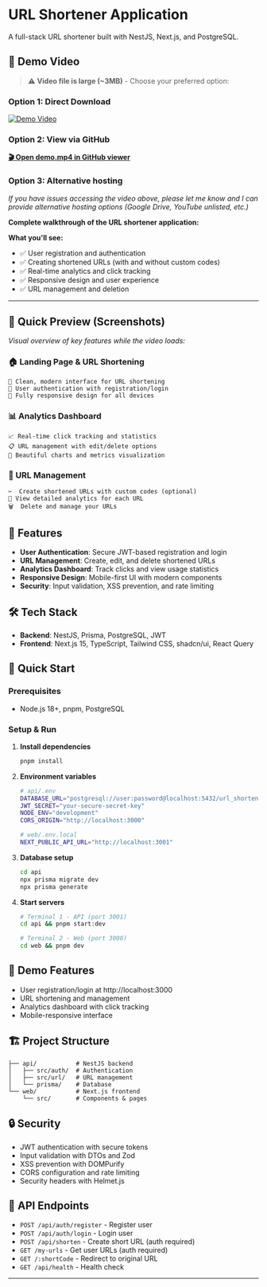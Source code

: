 # URL Shortener Application

A full-stack URL shortener built with NestJS, Next.js, and PostgreSQL.

## 🎥 Demo Video

> ⚠️ **Video file is large (~3MB)** - Choose your preferred option:

### Option 1: Direct Download
[![Demo Video](https://img.shields.io/badge/📹_Download_Demo-Click_Here-red?style=for-the-badge&logo=download)](./demo.mp4)

### Option 2: View via GitHub
**[🎬 Open demo.mp4 in GitHub viewer](https://github.com/davaraqelyan/url-shortener/blob/main/demo.mp4)**

### Option 3: Alternative hosting
*If you have issues accessing the video above, please let me know and I can provide alternative hosting options (Google Drive, YouTube unlisted, etc.)*

**Complete walkthrough of the URL shortener application:**

**What you'll see:**

- ✅ User registration and authentication  
- ✅ Creating shortened URLs (with and without custom codes)
- ✅ Real-time analytics and click tracking
- ✅ Responsive design and user experience
- ✅ URL management and deletion

---

## 📸 Quick Preview (Screenshots)

*Visual overview of key features while the video loads:*

### 🏠 Landing Page & URL Shortening
```
🎯 Clean, modern interface for URL shortening
🔐 User authentication with registration/login
📱 Fully responsive design for all devices
```

### 📊 Analytics Dashboard  
```
📈 Real-time click tracking and statistics
📋 URL management with edit/delete options
🎨 Beautiful charts and metrics visualization
```

### 🔗 URL Management
```
✂️  Create shortened URLs with custom codes (optional)
👀 View detailed analytics for each URL
🗑️  Delete and manage your URLs
```

## 🚀 Features

- **User Authentication**: Secure JWT-based registration and login
- **URL Management**: Create, edit, and delete shortened URLs  
- **Analytics Dashboard**: Track clicks and view usage statistics
- **Responsive Design**: Mobile-first UI with modern components
- **Security**: Input validation, XSS prevention, and rate limiting

## 🛠️ Tech Stack

- **Backend**: NestJS, Prisma, PostgreSQL, JWT
- **Frontend**: Next.js 15, TypeScript, Tailwind CSS, shadcn/ui, React Query

## 🚀 Quick Start

### Prerequisites
- Node.js 18+, pnpm, PostgreSQL

### Setup & Run

1. **Install dependencies**
   ```bash
   pnpm install
   ```

2. **Environment variables**
   ```bash
   # api/.env
   DATABASE_URL="postgresql://user:password@localhost:5432/url_shortener"
   JWT_SECRET="your-secure-secret-key"
   NODE_ENV="development"
   CORS_ORIGIN="http://localhost:3000"
   
   # web/.env.local  
   NEXT_PUBLIC_API_URL="http://localhost:3001"
   ```

3. **Database setup**
   ```bash
   cd api
   npx prisma migrate dev
   npx prisma generate
   ```

4. **Start servers**
   ```bash
   # Terminal 1 - API (port 3001)
   cd api && pnpm start:dev
   
   # Terminal 2 - Web (port 3000)  
   cd web && pnpm dev
   ```

## 📱 Demo Features

- User registration/login at http://localhost:3000
- URL shortening and management
- Analytics dashboard with click tracking  
- Mobile-responsive interface

## 🏗️ Project Structure

```
├── api/           # NestJS backend
│   ├── src/auth/  # Authentication
│   ├── src/url/   # URL management
│   └── prisma/    # Database
└── web/           # Next.js frontend
    └── src/       # Components & pages
```

## 🔒 Security

- JWT authentication with secure tokens
- Input validation with DTOs and Zod
- XSS prevention with DOMPurify
- CORS configuration and rate limiting
- Security headers with Helmet.js

## 📝 API Endpoints

- `POST /api/auth/register` - Register user
- `POST /api/auth/login` - Login user  
- `POST /api/shorten` - Create short URL (auth required)
- `GET /my-urls` - Get user URLs (auth required)
- `GET /:shortCode` - Redirect to original URL
- `GET /api/health` - Health check

---

